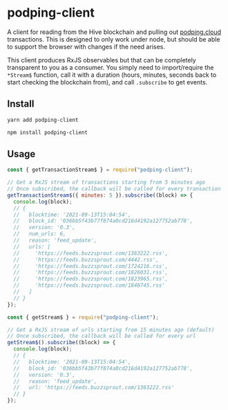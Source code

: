# podping-client

A client for reading from the Hive blockchain and pulling out [podping.cloud](https://podping.cloud/) transactions. This is designed to only work under node, but should be able to support the browser with changes if the need arises.

This client produces RxJS observables but that can be completely transparent to you as a consumer. You simply need to import/require the `*Stream$` function, call it with a duration (hours, minutes, seconds back to start checking the blockchain from), and call `.subscribe` to get events.

## Install

```sh
yarn add podping-client
```

```sh
npm install podping-client
```

## Usage

```js
const { getTransactionStream$ } = require("podping-client");

// Get a RxJS stream of transactions starting from 5 minutes ago
// Once subscribed, the callback will be called for every transaction
getTransactionStream$({ minutes: 5 }).subscribe((block) => {
  console.log(block);
  // {
  //   blocktime: '2021-09-13T15:04:54',
  //   block_id: '036bb5f43b77f874a0cd216d4192a127752ab778',
  //   version: '0.3',
  //   num_urls: 6,
  //   reason: 'feed_update',
  //   urls: [
  //     'https://feeds.buzzsprout.com/1363222.rss',
  //     'https://feeds.buzzsprout.com/4442.rss',
  //     'https://feeds.buzzsprout.com/1724216.rss',
  //     'https://feeds.buzzsprout.com/1826031.rss',
  //     'https://feeds.buzzsprout.com/1823965.rss',
  //     'https://feeds.buzzsprout.com/1848745.rss'
  //   ]
  // }
});
```

```js
const { getStream$ } = require("podping-client");

// Get a RxJS stream of urls starting from 15 minutes ago (default)
// Once subscribed, the callback will be called for every url
getStream$().subscribe((block) => {
  console.log(block);
  // {
  //   blocktime: '2021-09-13T15:04:54',
  //   block_id: '036bb5f43b77f874a0cd216d4192a127752ab778',
  //   version: '0.3',
  //   reason: 'feed_update',
  //   url: 'https://feeds.buzzsprout.com/1363222.rss'
  // }
});
```
